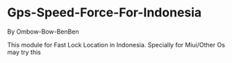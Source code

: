 # Gps-Speed-Force-For-Indonesia
By Ombow-Bow-BenBen

This module for Fast Lock Location in Indonesia.
Specially for Miui/Other Os may try this
